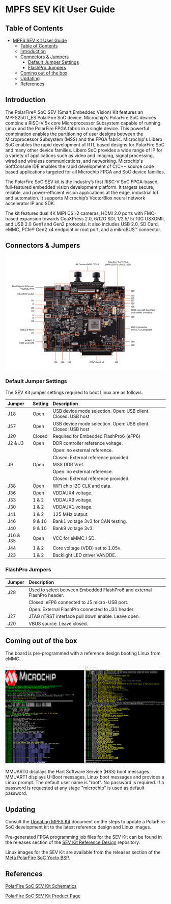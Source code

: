 # MPFS SEV Kit User Guide

## Table of Contents

- [MPFS SEV Kit User Guide](#mpfs-sev-kit-user-guide)
  - [Table of Contents](#table-of-contents)
  - [Introduction](#introduction)
  - [Connectors & Jumpers](#connectors-&-Jumpers)
    - [Default Jumper Settings](#default-jumper-settings)
    - [FlashPro Jumpers](#flashpro-jumpers)
  - [Coming out of the box](#coming-out-of-the-box)
  - [Updating](#updating)
  - [References](#references)

<a name="introduction"></a>

## Introduction

The PolarFire® SoC SEV (Smart Embedded Vision) Kit features an MPFS250T_ES PolarFire SoC device.
Microchip's PolarFire SoC devices combine a RISC-V 5x core Microprocessor Subsystem capable of running Linux and the PolarFire FPGA fabric in a single device.
This powerful combination enables the partitioning of user designs between the Microprocessor Subsystem (MSS) and the FPGA fabric.
Microchip's Libero SoC enables the rapid development of RTL based designs for PolarFire SoC and many other device families.
Libero SoC provides a wide range of IP for a variety of applications such as video and imaging, signal processing, wired and wireless communications, and networking.
Microchip's SoftConsole IDE enables the rapid development of C/C++ source code based applications targeted for all Microchip FPGA and SoC device families.

The PolarFire SoC SEV kit is the industry’s first RISC-V SoC FPGA-based, full-featured embedded vision
development platform.
It targets secure, reliable, and power-efficient vision applications at the edge, industrial IoT and automation.
It supports Microchip’s VectorBlox neural network accelerator IP and SDK.

The kit features dual 4K MIPI CSI-2 cameras, HDMI 2.0 ports with FMC-based expansion towards CoaXPress 2.0,
6/12G SDI, 1/2.5/ 5/ 10G USXGMII, and USB 2.0 Gen1 and Gen2 protocols. It also includes USB 2.0, SD Card,
eMMC, PCIe® Gen2 x4 endpoint or root port, and a mikroBUS™ connector.

<a name="connectors"></a>

## Connectors & Jumpers

![](./images/sev-kit-user-guide/sev-kit-jumpers-settings.png)

<a name="default-jumper-settings"></a>

### Default Jumper Settings

The SEV Kit jumper settings required to boot Linux are as follows:

| Jumper | Setting | Description                                                               |
|:-------|:--------|:--------------------------------------------------------------------------|
| J18    | Open    | USB device mode selection. Open: USB client. Closed: USB host             |
| J57    | Open    | USB device mode selection. Open: USB client. Closed: USB host             |
| J20    | Closed  | Required for Embedded FlashPro6 (eFP6)                                    |
| J2 & J3| Open    | DDR controller reference voltage.                                         |
|        |         | Open: no external reference.                                              |
|        |         | Closed: External reference provided.                                      |
| J9     | Open    | MSS DDR Vref.                                                             |
|        |         | Open: no external reference.                                              |
|        |         | Closed: External reference provided.                                      |
| J38    | Open    | WiFi chip I2C CLK and data.                                               |
| J36    | Open    | VDDAUX4 voltage.                                                          |
| J33    | 1 & 2   | VDDAUX9 voltage.                                                          |
| J30    | 1 & 2   | VDDAUX1 voltage.                                                          |
| J41    | 1 & 2   | 125 MHz output.                                                           |
| J46    | 9 & 10  | Bank1 voltage 3v3 for CAN testing.                                        |
| J40    | 9 & 10  | Bank9 voltage 3v3.                                                        |
| J16 & J35| Open  | VCC for eMMC / SD.                                                        |
| J44    | 1 & 2   | Core voltage (VDD) set to 1.05v.                                          |
| J23    | 1 & 2   | Backlight LED driver VANODE.                                              |

<a name="flashpro-jumpers"></a>

### FlashPro Jumpers

| Jumper | Description                                                             |
|:-------|:------------------------------------------------------------------------|
| J28    | Used to select between Embedded FlashPro6 and external FlashPro header. |
|        | Closed: eFP6 connected to J5 micro-USB port.                            |
|        | Open: External FlashPro connected to J31 header.                        |
| J27    | JTAG nTRST interface pull down enable. Leave open.                      |
| J20    | VBUS source. Leave closed.                                              |

<a name="coming-out-of-the-box"></a>

## Coming out of the box

The board is pre-programmed with a reference design booting Linux from eMMC.

![](./images/sev-kit-user-guide/sev-kit-terminals.png)

MMUART0 displays the Hart Software Service (HSS) boot messages. MMUART1 displays U-Boot messages, Linux boot messages and provides a Linux prompt. The default user name is "root". No password is required. If a password is requested at any stage "microchip" is used as default password.

<a name="updating"></a>

## Updating

Consult the [Updating MPFS Kit](https://mi-v-ecosystem.github.io/redirects/boards-mpfs-generic-updating-mpfs-kit) document on the steps to update a PolarFire SoC development kit to the latest reference design and Linux images.

Pre-generated FPGA programming job files for the SEV Kit can be found in the releases section of the [SEV Kit Reference Design](https://mi-v-ecosystem.github.io/redirects/repo-sev-kit-reference-design) repository.

Linux images for the SEV Kit are available from the releases section of the [Meta PolarFire SoC Yocto BSP](https://mi-v-ecosystem.github.io/redirects/releases-meta-polarfire-soc-yocto-bsp).

<a name="references"></a>

## References

[PolarFire SoC SEV Kit Schematics](https://ww1.microchip.com/downloads/aemDocuments/documents/FPGA/ProductDocuments/ReferenceManuals/PolarFire_SoC_SEV_KIT_Schematics.pdf)

[PolarFire SoC SEV Kit Product Page](https://www.microchip.com/en-us/development-tool/MPFS250-VIDEO-KIT)
